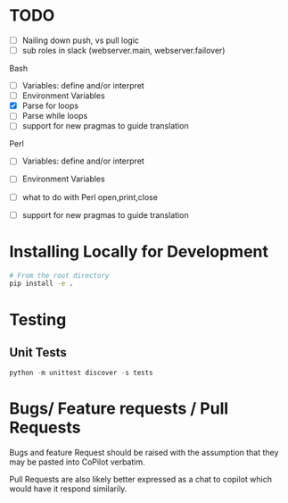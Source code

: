 # TODO
- [ ] Nailing down push, vs pull logic
- [ ] sub roles in slack (webserver.main, webserver.failover)

Bash
- [ ] Variables: define and/or interpret
- [ ] Environment Variables
- [x] Parse for loops
- [ ] Parse while loops
- [ ] support for new pragmas to guide translation

Perl

- [ ] Variables: define and/or interpret
- [ ] Environment Variables
- [ ] what to do with Perl open,print,close 
- [ ] support for new pragmas to guide translation


# Installing Locally for Development
```bash
# From the root directory
pip install -e .
```


# Testing

## Unit Tests
```python
python -m unittest discover -s tests
```





# Bugs/ Feature requests / Pull Requests

Bugs and feature Request should be raised with the assumption that they may be pasted into CoPilot verbatim. 


Pull Requests are also likely better expressed as a chat to copilot which would have it respond similarily.
